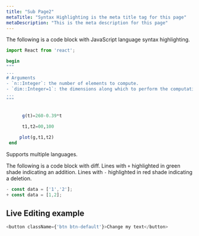 ```yaml
---
title: "Sub Page2"
metaTitle: "Syntax Highlighting is the meta title tag for this page"
metaDescription: "This is the meta description for this page"
---
```


The following is a code block with JavaScript language syntax highlighting.

```javascript
import React from 'react';
```

```julia
begin
"""
...
# Arguments
- `n::Integer`: the number of elements to compute.
- `dim::Integer=1`: the dimensions along which to perform the computation.
...
"""


	  g(t)=260-0.39*t

      t1,t2=00,100

	 plot(g,t1,t2)
 end
```

Supports multiple languages.

The following is a code block with diff. Lines with `+` highlighted in green shade indicating an addition. Lines with `-` highlighted in red shade indicating a deletion.

```javascript
- const data = ['1','2'];
+ const data = [1,2];
```

## Live Editing example

```javascript react-live=true
<button className={'btn btn-default'}>Change my text</button>
```
